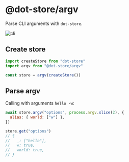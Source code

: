 # @dot-store/argv

Parse CLI arguments with `dot-store`.

![cli](https://78.media.tumblr.com/caa52add01c3234286dc688852ef33e5/tumblr_op0623jfYh1v22rhuo1_500.gif)

## Create store

```js
import createStore from "dot-store"
import argv from "@dot-store/argv"

const store = argv(createStore())
```

## Parse argv

Calling with arguments `hello -w`:

```js
await store.argv("options", process.argv.slice(2), {
  alias: { world: ["w"] },
})

store.get("options")
// {
//   _: ["hello"],
//   w: true,
//   world: true,
// }
```
